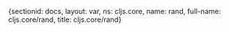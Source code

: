 {sectionid: docs, layout: var, ns: cljs.core, name: rand, full-name: cljs.core/rand,
  title: cljs.core/rand}
